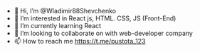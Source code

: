 - 👋 Hi, I’m @Wladimir88Shevchenko
- 👀 I’m interested in React js, HTML. CSS, JS (Front-End)
- 🌱 I’m currently learning React
- 💞️ I’m looking to collaborate on with web-developer company
- 📫 How to reach me https://t.me/pustota_123

<!---
Wladimir88Shevchenko/Wladimir88Shevchenko is a ✨ special ✨ repository because its `README.md` (this file) appears on your GitHub profile.
You can click the Preview link to take a look at your changes.
--->
